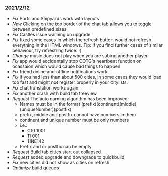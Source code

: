﻿### 2021/2/12
 - *Fix* Ports and Shipyards work with layouts
 - *New* Clicking on the top border of the chat tab allows you to toggle between predefined sizes
 - *Fix* Castles issue warning on upgrade
 - *Fix* fixed some cases in which the refresh button would not refresh everything in the HTML windows.  Tip:  If you find further cases of similar behaviour, try refreshing twice. ;)
 - *Change* music does not play when you are subing another player
 - *Fix* app would accidentally stop COTG's heartbeat function on ocassaion which would cause bad things to happen.
 - *Fix* friend online and offline notifications work
 - *Fix* if you had less than about 500 cities, in some cases they would load too fast and might not register properly in your citylists.
 - *Fix* chat translation works again
 - *Fix* another crash with build tab treeview
 - *Request* The auto naming algorithm has been improved:  
	- Names must be in the format (prefix)(continent)(middle)(uniqueNumber)(postfix)
	- prefix, middle and postfix cannot have numbers in them
	- continent and unique number must be only numbers
	- i.e.:
		- C10 1001
		- 11 001
		- 11NE142
	- Prefix and or postfix can be empty.
 - *Request* Build tab cities start out collapsed
 - *Request* added upgrade and downgrade to quickbuild
 - *Fix* new cities did not show as cities on refresh
 - *Optimize* build queues